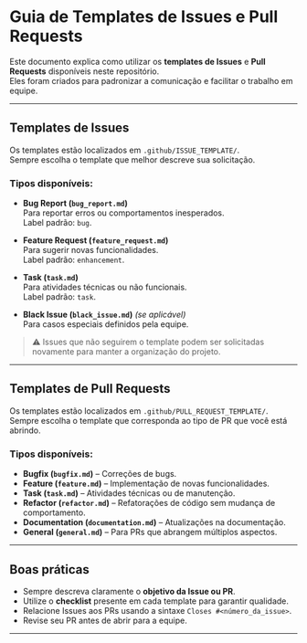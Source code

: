 # Guia de Templates de Issues e Pull Requests

Este documento explica como utilizar os **templates de Issues** e **Pull Requests** disponíveis neste repositório.  
Eles foram criados para padronizar a comunicação e facilitar o trabalho em equipe.

---

## Templates de Issues

Os templates estão localizados em `.github/ISSUE_TEMPLATE/`.  
Sempre escolha o template que melhor descreve sua solicitação.

### Tipos disponíveis:
- **Bug Report (`bug_report.md`)**  
  Para reportar erros ou comportamentos inesperados.  
  Label padrão: `bug`.

- **Feature Request (`feature_request.md`)**  
  Para sugerir novas funcionalidades.  
  Label padrão: `enhancement`.

- **Task (`task.md`)**  
  Para atividades técnicas ou não funcionais.  
  Label padrão: `task`.

- **Black Issue (`black_issue.md`)** *(se aplicável)*  
  Para casos especiais definidos pela equipe.

> ⚠️ Issues que não seguirem o template podem ser solicitadas novamente para manter a organização do projeto.

---

## Templates de Pull Requests

Os templates estão localizados em `.github/PULL_REQUEST_TEMPLATE/`.  
Sempre escolha o template que corresponda ao tipo de PR que você está abrindo.

### Tipos disponíveis:
- **Bugfix (`bugfix.md`)** – Correções de bugs.  
- **Feature (`feature.md`)** – Implementação de novas funcionalidades.  
- **Task (`task.md`)** – Atividades técnicas ou de manutenção.  
- **Refactor (`refactor.md`)** – Refatorações de código sem mudança de comportamento.  
- **Documentation (`documentation.md`)** – Atualizações na documentação.  
- **General (`general.md`)** – Para PRs que abrangem múltiplos aspectos.

---

## Boas práticas

- Sempre descreva claramente o **objetivo da Issue ou PR**.  
- Utilize o **checklist** presente em cada template para garantir qualidade.  
- Relacione Issues aos PRs usando a sintaxe `Closes #<número_da_issue>`.  
- Revise seu PR antes de abrir para a equipe.  

---

